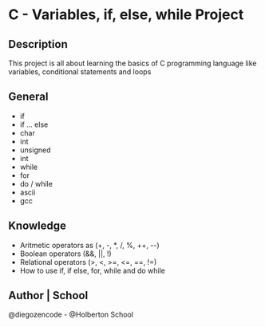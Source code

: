 # C - Variables, if, else, while Project

## Description
This project is all about learning the basics of C programming language like
variables, conditional statements and loops

## General
* if
* if ... else
* char
* int
* unsigned
* int
* while
* for
* do / while
* ascii
* gcc

## Knowledge
* Aritmetic operators as (+, -, *, /, %, ++, --)
* Boolean operators (&&, ||, !)
* Relational operators (>, <, >=, <=, ==, !=)
* How to use if, if else, for, while and do while

## Author | School
@diegozencode - @Holberton School
